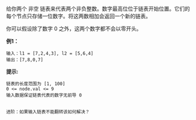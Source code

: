 给你两个 非空 链表来代表两个非负整数。数字最高位位于链表开始位置。它们的每个节点只存储一位数字。将这两数相加会返回一个新的链表。

你可以假设除了数字 0 之外，这两个数字都不会以零开头。

**例1：**
```
输入：l1 = [7,2,4,3], l2 = [5,6,4]
输出：[7,8,0,7]
```

**提示:**
```
链表的长度范围为 [1, 100]
0 <= node.val <= 9
输入数据保证链表代表的数字无前导 0
 

进阶：如果输入链表不能翻转该如何解决？
```

